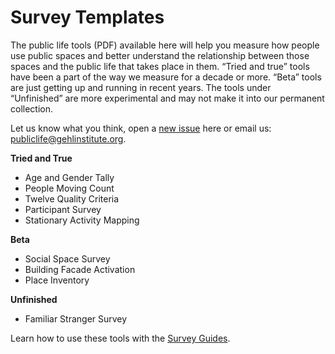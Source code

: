 # Survey Templates

The public life tools (PDF) available here will help you measure how people use public spaces and better understand the relationship between those spaces and the public life that takes place in them. “Tried and true” tools have been a part of the way we measure for a decade or more. “Beta” tools are just getting up and running in recent years. The tools under “Unfinished” are more experimental and may not make it into our permanent collection.

Let us know what you think, open a [new issue](https://github.com/gehl-institute/pldp/issues/new) here or email us: [publiclife@gehlinstitute.org](mailto:publiclife@gehlinstitute.org).

**Tried and True**
- Age and Gender Tally
- People Moving Count
- Twelve Quality Criteria
- Participant Survey
- Stationary Activity Mapping

**Beta**
- Social Space Survey
- Building Facade Activation
- Place Inventory

**Unfinished**
- Familiar Stranger Survey

Learn how to use these tools with the [Survey Guides](https://github.com/gehl-institute/pldp/tree/master/Survey%20Guides).
